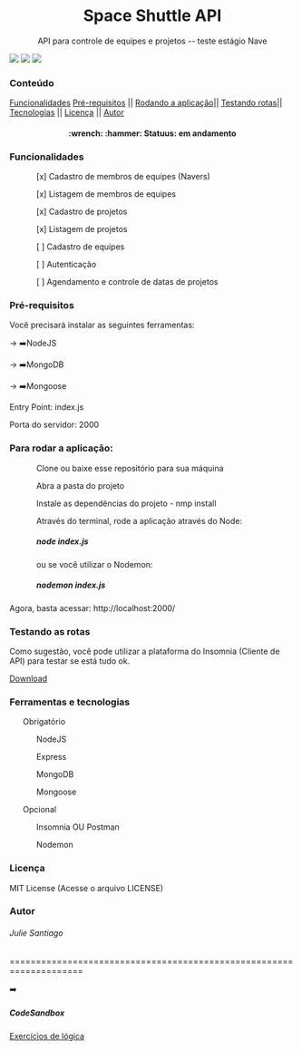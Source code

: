 <h1 align="center">Space Shuttle API</h1>
<p align="center">API para controle de equipes e projetos -- teste estágio Nave</p>
<p>
<img src="https://img.shields.io/static/v1?label=Author&message=JulieSantiago&color=ff69b4&style=for-the-badge"/>
<img src="https://img.shields.io/static/v1?label=License&message=MIT&color=informational&style=for-the-badge"/>
<img src="https://img.shields.io/static/v1?label=MadeWith&message=Javascript&color=yellow&style=for-the-badge"/>
</p>
<h3>Conteúdo</h3>
<p> 
<a href="#func">Funcionalidades</a>
<a href="#prereq">Pré-requisitos</a> ||
<a href="#app">Rodando a aplicação</a>||
<a href="#test">Testando rotas</a>||
<a href="#tecs">Tecnologias</a> ||
<a href="#lic">Licença</a> ||
<a href="#autor">Autor</a>
</p>


<h4 align="center"> 
	:wrench: :hammer: Statuus:  em andamento
</h4>

<h3 id="func"> Funcionalidades </h3>
<ol>
<ul>[x] Cadastro de membros de equipes (Navers)</ul>
<ul>[x] Listagem de membros de equipes</ul>
<ul>[x] Cadastro de projetos</ul>
<ul>[x] Listagem de projetos</ul>
<ul>[ ] Cadastro de equipes</ul>
<ul>[ ] Autenticação</ul>
<ul>[ ] Agendamento e controle de datas de projetos </ul>
</ol>

<h3 id="prereq">Pré-requisitos</h3>

Você precisará instalar as seguintes ferramentas: 
<p>-> ➡️NodeJS </p>
<p>-> ➡️MongoDB </p>
<p>-> ➡️Mongoose </p>

<p>Entry Point: index.js</p>
<p>Porta do servidor: 2000</p>

<h3 id="app">Para rodar a aplicação: </h3>
<ol>
  <ul>Clone ou baixe esse repositório para sua máquina</ul>
  <ul>Abra a pasta do projeto</ul>
  <ul>Instale as dependências do projeto - nmp install</ul>
  <ul>Através do terminal, rode a aplicação através do Node:<h5> node index.js</h5> ou se você utilizar o Nodemon: <h5>nodemon index.js</h5></ul>
</ol>

Agora, basta acessar: http://localhost:2000/

<h3 id="test">Testando as rotas</h3>
Como sugestão, você pode utilizar a plataforma do Insomnia (Cliente de API) para testar se está tudo ok. 
<p><a href="https://insomnia.rest/download">Download</a></p>

<h3 id="tecs">Ferramentas e tecnologias</h3>
<ol>
<p>Obrigatório</p>
  <ul>NodeJS</ul>
  <ul>Express</ul>
  <ul>MongoDB</ul>
  <ul>Mongoose</ul>
 <p>Opcional</p>
  <ul>Insomnia OU Postman</ul>
  <ul>Nodemon</ul>
</ol>

<h3 id="lic">Licença</h3>
  MIT License (Acesse o arquivo LICENSE) 
<h3 id="autor">Autor</h3>
<h6 color:red>Julie Santiago</h6>
====================================================================
<p>➡️<h5>CodeSandbox</h5></p>
<a href="https://codesandbox.io/s/teste-estagio-template-forked-qvdtj?file=/index.html">Exercícios de lógica</a>


